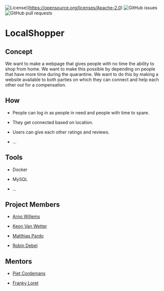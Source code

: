 ![License](https://img.shields.io/badge/License-Apache%202.0-blue.svg)](https://opensource.org/licenses/Apache-2.0)
![GitHub issues](https://img.shields.io/github/issues/vives-projectweek-1-2020/LocalShopper?style=plastic)
![GitHub pull requests](https://img.shields.io/github/issues-pr/vives-projectweek-1-2020/LocalShopper?style=plastic)

# LocalShopper

## Concept

We want to make a webpage that gives people with no time the ability to shop from home. We want to make this possible by depending on people that have more time during the quarantine. We want to do this by making a website available to both parties on which they can connect and help each other out for a compensation.

## How

* People can log in as people in need and people with time to spare.

* They get connected based on location.

* Users can give each other ratings and reviews.

* ...

## Tools

* Docker

* MySQL

* ...

## Project Members

* [Arno Willems](https://github.com/ArnoWillems)

* [Keon Van Wetter](https://github.com/keon-vanwetter)

* [Matthias Pardo](https://github.com/matthiaspardo)

* [Robin Debel](https://github.com/RobinDebel)

## Mentors

* [Piet Cordemans](https://github.com/pcordemans)

* [Franky Loret](https://github.com/frankyloret)
